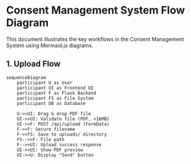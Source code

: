 # Consent Management System Flow Diagram

This document illustrates the key workflows in the Consent Management System using Mermaid.js diagrams.

## 1. Upload Flow

```mermaid
sequenceDiagram
    participant U as User
    participant UI as Frontend UI
    participant F as Flask Backend
    participant FS as File System
    participant DB as Database

    U->>UI: Drag & drop PDF file
    UI->>UI: Validate file (PDF, <16MB)
    UI->>F: POST /api/upload (FormData)
    F->>F: Secure filename
    F->>FS: Save to uploads/ directory
    FS-->>F: File path
    F-->>UI: Upload success response
    UI->>UI: Show PDF preview
    UI->>U: Display "Send" button
